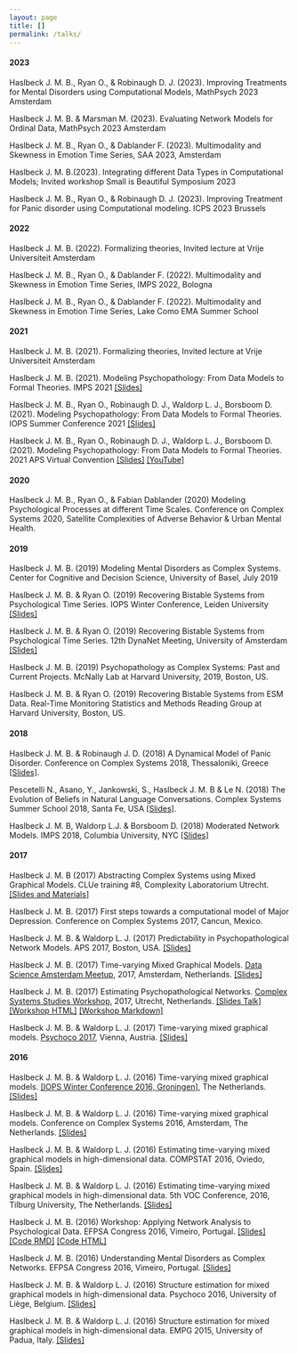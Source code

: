 ```yaml
---
layout: page
title: []
permalink: /talks/
---
```


#### 2023

Haslbeck J. M. B., Ryan O., & Robinaugh D. J. (2023). Improving Treatments for Mental Disorders using Computational Models, MathPsych 2023 Amsterdam

Haslbeck J. M. B. & Marsman M. (2023). Evaluating Network Models for Ordinal Data, MathPsych 2023 Amsterdam

Haslbeck J. M. B., Ryan O., & Dablander F. (2023). Multimodality and Skewness in Emotion Time Series, SAA 2023, Amsterdam

Haslbeck J. M. B.(2023). Integrating different Data Types in Computational Models; Invited workshop Small is Beautiful Symposium 2023

Haslbeck J. M. B., Ryan O., & Robinaugh D. J. (2023). Improving Treatment for Panic disorder using Computational modeling. ICPS 2023 Brussels

#### 2022

Haslbeck J. M. B. (2022). Formalizing theories, Invited lecture at Vrije Universiteit Amsterdam

Haslbeck J. M. B., Ryan O., & Dablander F. (2022). Multimodality and Skewness in Emotion Time Series, IMPS 2022, Bologna

Haslbeck J. M. B., Ryan O., & Dablander F. (2022). Multimodality and Skewness in Emotion Time Series, Lake Como EMA Summer School

#### 2021

Haslbeck J. M. B. (2021). Formalizing theories, Invited lecture at Vrije Universiteit Amsterdam

Haslbeck J. M. B. (2021). Modeling Psychopathology: From Data Models to Formal Theories. IMPS 2021 [[Slides]](http://jmbh.github.io/files/Talk_IMPS_2021_keynote_DM2FT.pdf)

Haslbeck J. M. B., Ryan O., Robinaugh D. J., Waldorp L. J., Borsboom D. (2021). Modeling Psychopathology: From Data Models to Formal Theories. IOPS Summer Conference 2021 [[Slides]](http://jmbh.github.io/files/Talk_IOPS_S_2021_DM2FT_online)

Haslbeck J. M. B., Ryan O., Robinaugh D. J., Waldorp L. J., Borsboom D. (2021). Modeling Psychopathology: From Data Models to Formal Theories. 2021 APS Virtual Convention [[Slides]](http://jmbh.github.io/files/APS2021_DM2FT_online) [[YouTube]](https://www.youtube.com/watch?v=pA8lz3gb4D4)

#### 2020

Haslbeck J. M. B., Ryan O., & Fabian Dablander (2020) Modeling Psychological Processes at different Time Scales. Conference on Complex Systems 2020, Satellite Complexities of Adverse Behavior & Urban Mental Health.

#### 2019

Haslbeck J. M. B. (2019) Modeling Mental Disorders as Complex Systems. Center for Cognitive and Decision Science, University of Basel, July 2019

Haslbeck J. M. B. & Ryan O. (2019) Recovering Bistable Systems from Psychological Time Series. IOPS Winter Conference, Leiden University [[Slides]](http://jmbh.github.io/files/RecovBS_Dec12_IOPS2019.pdf)

Haslbeck J. M. B. & Ryan O. (2019) Recovering Bistable Systems from Psychological Time Series. 12th DynaNet Meeting, University of Amsterdam [[Slides]](http://jmbh.github.io/files/bistability_DynaNet_Dec4.pdf)

Haslbeck J. M. B. (2019) Psychopathology as Complex Systems: Past and Current Projects. McNally Lab at Harvard University, 2019, Boston, US.

Haslbeck J. M. B. & Ryan O. (2019) Recovering Bistable Systems from ESM Data. Real-Time Monitoring Statistics and Methods Reading Group at Harvard University, Boston, US.

#### 2018

Haslbeck J. M. B. & Robinaugh J. D. (2018) A Dynamical Model of Panic Disorder. Conference on Complex Systems 2018, Thessaloniki, Greece [[Slides]](http://jmbh.github.io/files/CCS2018_PanicModel_onlineVersion.pdf).

Pescetelli N., Asano, Y., Jankowski, S., Haslbeck J. M. B & Le N. (2018) The Evolution of Beliefs in Natural Language Conversations. Complex Systems Summer School 2018, Santa Fe, USA [[Slides]](http://jmbh.github.io/files/CSSS2018.pdf).

Haslbeck J. M. B, Waldorp L.J. & Borsboom D. (2018) Moderated Network Models. IMPS 2018, Columbia University, NYC [[Slides]](http://jmbh.github.io/files/IMPS_ModNW.pdf)

#### 2017

Haslbeck J. M. B (2017) Abstracting Complex Systems using Mixed Graphical Models. CLUe training #8, Complexity Laboratorium Utrecht. [[Slides and Materials]](https://www.uu.nl/en/events/clue-training-8-abstracting-complex-systems-using-mixed-graphical-models) 

Haslbeck J. M. B. (2017) First steps towards a computational model of Major Depression. Conference on Complex Systems 2017, Cancun, Mexico.

Haslbeck J. M. B. & Waldorp L. J. (2017) Predictability in Psychopathological Network Models. APS 2017, Boston, USA. [[Slides]](http://jmbh.github.io/files/aps_NP_talk.pdf) 

Haslbeck J. M. B. (2017) Time-varying Mixed Graphical Models. [Data Science Amsterdam Meetup](https://www.meetup.com/Data-Science-Amsterdam/events/238378768/), 2017, Amsterdam, Netherlands. [[Slides]](http://jmbh.github.io/figs/About/DSA_Meetup_TVG_jonashaslbeck_online.pdf) 

Haslbeck J. M. B. (2017) Estimating Psychopathological Networks. [Complex Systems Studies Workshop](https://www.uu.nl/en/events/complex-systems-studies-workshop-networks), 2017, Utrecht, Netherlands. [[Slides Talk]](http://jmbh.github.io/figs/About/UCW17_talk.pdf) [[Workshop HTML]](http://jmbh.github.io/figs/About/CS_WS_Utrecht_March15_jonashaslbeck.html) [[Workshop Markdown]](http://jmbh.github.io/figs/About/CS_WS_Utrecht_March15_jonashaslbeck.Rmd)

Haslbeck J. M. B. & Waldorp L. J. (2017) Time-varying mixed graphical models. [Psychoco 2017](https://eeecon.uibk.ac.at/psychoco/2017/index.html), Vienna, Austria. [[Slides]](http://jmbh.github.io/figs/About/TVG_Psychoco2017_online.pdf)

#### 2016

Haslbeck J. M. B. & Waldorp L. J. (2016) Time-varying mixed graphical models. [[IOPS Winter Conference 2016, Groningen]](http://www.iops.nl/conferences/previous-iops-conferences/), The Netherlands. [[Slides]](http://jmbh.github.io/figs/About/TVG_IOPS_Winter2016.pdf)

Haslbeck J. M. B. & Waldorp L. J. (2016) Time-varying mixed graphical models. Conference on Complex Systems 2016, Amsterdam, The Netherlands. [[Slides]](http://jmbh.github.io/figs/About/TVG_CCS2016.pdf)

Haslbeck J. M. B. & Waldorp L. J. (2016) Estimating time-varying mixed graphical models in high-dimensional data. COMPSTAT 2016, Oviedo, Spain. [[Slides]](http://jmbh.github.io/figs/About/TVG_compstat2016.pdf)

Haslbeck J. M. B. & Waldorp L. J. (2016) Estimating time-varying mixed graphical models in high-dimensional data. 5th VOC Conference, 2016, Tilburg University, The Netherlands. [[Slides]](http://jmbh.github.io/figs/efpsa_workshop/voc2016_slides.pdf)

Haslbeck J. M. B. (2016) Workshop: Applying Network Analysis to Psychological Data. EFPSA Congress 2016, Vimeiro, Portugal. [[Slides]](http://jmbh.github.io/figs/efpsa_workshop/NetworkAnalysisWorkshop_Slides.html) [[Code RMD]](http://jmbh.github.io/figs/efpsa_workshop/NetworkAnalysisWorkshop_Codefile.Rmd) [[Code HTML]](http://jmbh.github.io/figs/efpsa_workshop/NetworkAnalysisWorkshop_Codefile.html)

Haslbeck J. M. B. (2016) Understanding Mental Disorders as Complex Networks. EFPSA Congress 2016, Vimeiro, Portugal. [[Slides]](http://jmbh.github.io/figs/efpsa_workshop/efpsa2016_talk_online.pdf)

Haslbeck J. M. B. & Waldorp L. J. (2016) Structure estimation for mixed graphical models in high-dimensional data. Psychoco 2016, University of Liège, Belgium. [[Slides]](http://jmbh.github.io/figs/About/psychoco2016_slides.pdf)

Haslbeck J. M. B. & Waldorp L. J. (2016) Structure estimation for mixed graphical models in high-dimensional data. EMPG 2015, University of Padua, Italy. [[Slides]](http://jmbh.github.io/figs/About/empg2015_slides.pdf)

